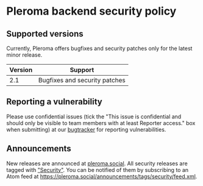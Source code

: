 # Pleroma backend security policy

## Supported versions

Currently, Pleroma offers bugfixes and security patches only for the latest minor release.

| Version | Support 
|---------| --------
| 2.1     | Bugfixes and security patches

## Reporting a vulnerability

Please use confidential issues (tick the "This issue is confidential and should only be visible to team members with at least Reporter access." box when submitting) at our [bugtracker](https://git.pleroma.social/pleroma/pleroma/-/issues/new) for reporting vulnerabilities.
## Announcements

New releases are announced at [pleroma.social](https://pleroma.social/announcements/). All security releases are tagged with ["Security"](https://pleroma.social/announcements/tags/security/). You can be notified of them by subscribing to an Atom feed at <https://pleroma.social/announcements/tags/security/feed.xml>. 
